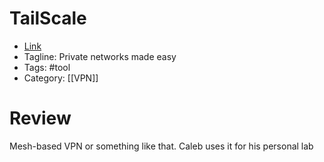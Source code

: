 # TailScale
- [Link](https://www.tailscale.com)
- Tagline: Private networks made easy
- Tags: #tool
- Category: [[VPN]]

# Review
Mesh-based VPN or something like that. Caleb uses it for his personal lab
